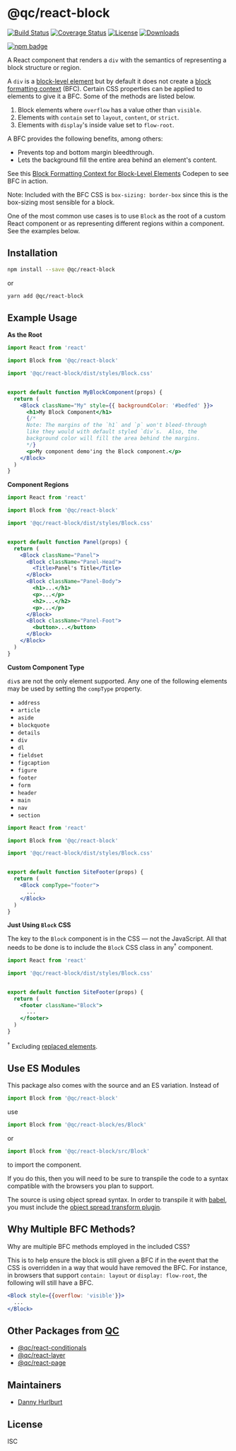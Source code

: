 # @qc/react-block

[![Build Status][travis-svg]][travis-url]
[![Coverage Status][coverage-image]][coverage-url]
[![License][license-image]][license-url]
[![Downloads][downloads-image]][downloads-url]

[![npm badge][npm-badge-png]][package-url]

A React component that renders a `div` with the semantics of representing a
block structure or region.

A `div` is a [block-level element][ble] but by default it does not create a
[block formatting context][bfc] (BFC).  Certain CSS properties can be applied to
elements to give it a BFC.  Some of the methods are listed below.

1) Block elements where `overflow` has a value other than `visible`.
2) Elements with `contain` set to `layout`, `content`, or `strict`.
3) Elements with `display`'s inside value set to `flow-root`.

A BFC provides the following benefits, among others:

* Prevents top and bottom margin bleedthrough.
* Lets the background fill the entire area behind an element's content.

See this [Block Formatting Context for Block-Level Elements][bfc-codepen]
Codepen to see BFC in action.

Note: Included with the BFC CSS is `box-sizing: border-box` since this is the
box-sizing most sensible for a block.

One of the most common use cases is to use `Block` as the root of a custom
React component or as representing different regions within a component.  See
the examples below.


## Installation

```sh
npm install --save @qc/react-block
```

or

```sh
yarn add @qc/react-block
```


## Example Usage

**As the Root**

```jsx
import React from 'react'

import Block from '@qc/react-block'

import '@qc/react-block/dist/styles/Block.css'


export default function MyBlockComponent(props) {
  return (
    <Block className="My" style={{ backgroundColor: '#bedfed' }}>
      <h1>My Block Component</h1>
      {/*
      Note: The margins of the `h1` and `p` won't bleed-through
      like they would with default styled `div`s.  Also, the
      background color will fill the area behind the margins.
      */}
      <p>My component demo'ing the Block component.</p>
    </Block>
  )
}
```

**Component Regions**

```jsx
import React from 'react'

import Block from '@qc/react-block'

import '@qc/react-block/dist/styles/Block.css'


export default function Panel(props) {
  return (
    <Block className="Panel">
      <Block className="Panel-Head">
        <Title>Panel's Title</Title>
      </Block>
      <Block className="Panel-Body">
        <h1>...</h1>
        <p>...</p>
        <h2>...</h2>
        <p>...</p>
      </Block>
      <Block className="Panel-Foot">
        <button>...</button>
      </Block>
    </Block>
  )
}
```

**Custom Component Type**

`div`s are not the only element supported.  Any one of the following elements
may be used by setting the `compType` property.

* `address`
* `article`
* `aside`
* `blockquote`
* `details`
* `div`
* `dl`
* `fieldset`
* `figcaption`
* `figure`
* `footer`
* `form`
* `header`
* `main`
* `nav`
* `section`

```jsx
import React from 'react'

import Block from '@qc/react-block'

import '@qc/react-block/dist/styles/Block.css'


export default function SiteFooter(props) {
  return (
    <Block compType="footer">
      ...
    </Block>
  )
}
```

**Just Using `Block` CSS**

The key to the `Block` component is in the CSS — not the JavaScript.  All that
needs to be done is to include the `Block` CSS class in any<sup>†</sup>
component.

```jsx
import React from 'react'

import '@qc/react-block/dist/styles/Block.css'


export default function SiteFooter(props) {
  return (
    <footer className="Block">
      ...
    </footer>
  )
}
```

<sup>†</sup> Excluding [replaced elements].


## Use ES Modules

This package also comes with the source and an ES variation.  Instead of

```jsx
import Block from '@qc/react-block'
```

use

```jsx
import Block from '@qc/react-block/es/Block'
```

or

```jsx
import Block from '@qc/react-block/src/Block'
```

to import the component.

If you do this, then you will need to be sure to transpile the code to a syntax
compatible with the browsers you plan to support.

The source is using object spread syntax.  In order to transpile it with
[babel], you must include the [object spread transform
plugin][babel-obj-sprd-txm].


## Why Multiple BFC Methods?

Why are multiple BFC methods employed in the included CSS?

This is to help ensure the block is still given a BFC if in the event that the
CSS is overridden in a way that would have removed the BFC.  For instance, in
browsers that support `contain: layout` or `display: flow-root`, the following
will still have a BFC.

```jsx
<Block style={{overflow: 'visible'}}>
  ...
</Block>
```


## Other Packages from [QC]

* [@qc/react-conditionals][qc-react-conditionals]
* [@qc/react-layer][qc-react-layer]
* [@qc/react-page][qc-react-page]


## Maintainers

- [Danny Hurlburt](https://github.com/dhurlburtusa)


## License

ISC


[babel]: https://babeljs.io/
[babel-obj-sprd-txm]: https://babeljs.io/docs/plugins/transform-object-rest-spread/
[bfc]: https://developer.mozilla.org/en-US/docs/Web/Guide/CSS/Block_formatting_context
[bfc-codepen]: https://codepen.io/dhurlburtusa/pen/GxdBJX?editors=1100
[ble]: https://developer.mozilla.org/en-US/docs/Web/HTML/Block-level_elements
[coverage-image]: https://coveralls.io/repos/github/hypersoftllc/qc-react-block/badge.svg?branch=master
[coverage-url]: https://coveralls.io/github/hypersoftllc/qc-react-block?branch=master
[downloads-image]: http://img.shields.io/npm/dm/@qc/react-block.svg
[downloads-url]: http://npm-stat.com/charts.html?package=@qc/react-block
[license-image]: http://img.shields.io/npm/l/@qc/react-block.svg
[license-url]: LICENSE
[package-url]: https://npmjs.org/package/@qc/react-block
[npm-badge-png]: https://nodei.co/npm/@qc/react-block.png?downloads=true&stars=true
[qc]: https://www.npmjs.com/~qc
[qc-react-conditionals]: https://www.npmjs.com/package/@qc/react-conditionals
[qc-react-layer]: https://www.npmjs.com/package/@qc/react-layer
[qc-react-page]: https://www.npmjs.com/package/@qc/react-page
[replaced elements]: https://developer.mozilla.org/en-US/docs/Web/CSS/Replaced_element
[travis-svg]: https://travis-ci.org/hypersoftllc/qc-react-block.svg?branch=master
[travis-url]: https://travis-ci.org/hypersoftllc/qc-react-block
